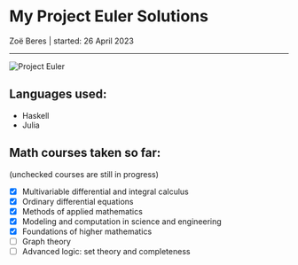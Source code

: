 # My Project Euler Solutions

Zoë Beres | 
started: 26 April 2023

---

![Project Euler](https://projecteuler.net/profile/x308.png?)

## Languages used:

- Haskell
- Julia

## Math courses taken so far:

(unchecked courses are still in progress)

- [x] Multivariable differential and integral calculus
- [x] Ordinary differential equations
- [x] Methods of applied mathematics
- [x] Modeling and computation in science and engineering
- [x] Foundations of higher mathematics
- [ ] Graph theory
- [ ] Advanced logic: set theory and completeness
